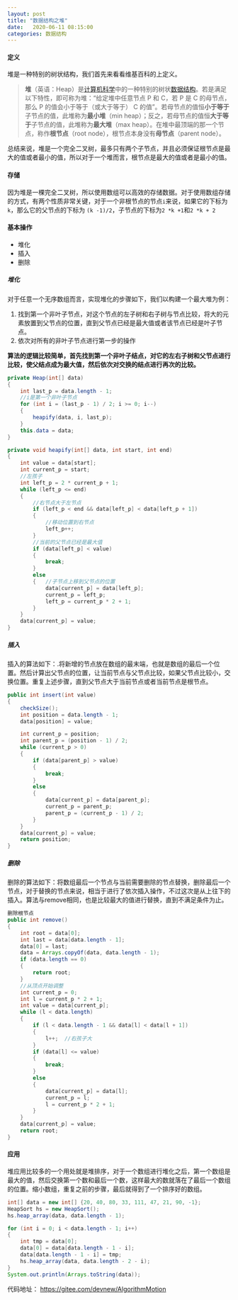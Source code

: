 ```yaml
---
layout: post
title: "数据结构之堆"
date:   2020-06-11 08:15:00
categories: 数据结构
---
```


#### **定义**

堆是一种特别的树状结构，我们首先来看看维基百科的上定义。

> **堆**（英语：Heap）是[计算机科学](https://zh.wikipedia.org/wiki/%E8%AE%A1%E7%AE%97%E6%9C%BA%E7%A7%91%E5%AD%A6)中的一种特别的树状[数据结构](https://zh.wikipedia.org/wiki/%E6%95%B0%E6%8D%AE%E7%BB%93%E6%9E%84)。若是满足以下特性，即可称为堆：“给定堆中任意节点 P 和 C，若 P 是 C 的母节点，那么 P 的值会小于等于（或大于等于） C 的值”。若母节点的值恒**小于等于**子节点的值，此堆称为**最小堆**（min heap）；反之，若母节点的值恒**大于等于**子节点的值，此堆称为**最大堆**（max heap）。在堆中最顶端的那一个节点，称作**根节点**（root node），根节点本身没有**母节点**（parent node）。

总结来说，堆是一个完全二叉树，最多只有两个子节点，并且必须保证根节点是最大的值或者最小的值，所以对于一个堆而言，根节点是最大的值或者是最小的值。

#### 存储

因为堆是一棵完全二叉树，所以使用数组可以高效的存储数据。对于使用数组存储的方式，有两个性质非常关键，对于一个非根节点的节点`i`来说，如果它的下标为`k`，那么它的父节点的下标为 `(k -1)/2`，子节点的下标为`2 *k +1`和`2 *k + 2`

#### 基本操作

- 堆化
- 插入
- 删除

##### 堆化

对于任意一个无序数组而言，实现堆化的步骤如下，我们以构建一个最大堆为例：

1. 找到第一个非叶子节点，对这个节点的左子树和右子树与节点比较，将大的元素放置到父节点的位置，直到父节点已经是最大值或者该节点已经是叶子节点。
2. 依次对所有的非叶子节点进行第一步的操作



**算法的逻辑比较简单，首先找到第一个非叶子结点，对它的左右子树和父节点进行比较，使父结点成为最大值，然后依次对交换的结点进行再次的比较。**

```java
private Heap(int[] data)
{
    int last_p = data.length - 1;
    //i是第一个非叶子节点
    for (int i = (last_p - 1) / 2; i >= 0; i--)
    {
        heapify(data, i, last_p);
    }
    this.data = data;
}

private void heapify(int[] data, int start, int end)
{
    int value = data[start];
    int current_p = start;
    //左孩子
    int left_p = 2 * current_p + 1;
    while (left_p <= end)
    {
        //右节点大于左节点
        if (left_p < end && data[left_p] < data[left_p + 1])
        {   
            //移动位置到右节点
            left_p++;
        }
        //当前的父节点已经是最大值
        if (data[left_p] < value)
        {
            break;
        }
        else
        {   //子节点上移到父节点的位置
            data[current_p] = data[left_p];
            current_p = left_p;
            left_p = current_p * 2 + 1;
        }
    }
    data[current_p] = value;
}
```



##### 插入

插入的算法如下：.将新增的节点放在数组的最末端，也就是数组的最后一个位置。然后计算出父节点的位置，让当前节点与父节点比较，如果父节点比较小，交换位置。重复上述步骤，直到父节点大于当前节点或者当前节点是根节点。

```java
public int insert(int value)
{
    checkSize();
    int position = data.length - 1;
    data[position] = value;

    int current_p = position;
    int parent_p = (position - 1) / 2;
    while (current_p > 0)
    {
        if (data[parent_p] > value)
        {
            break;
        }
        else
        {
            data[current_p] = data[parent_p];
            current_p = parent_p;
            parent_p = (current_p - 1) / 2;
        }
    }
    data[current_p] = value;
    return position;
}
```



##### 删除

删除的算法如下：将数组最后一个节点与当前需要删除的节点替换，删除最后一个节点，对于替换的节点来说，相当于进行了依次插入操作，不过这次是从上往下的插入。算法与remove相同，也是比较最大的值进行替换，直到不满足条件为止。

```java
删除根节点
public int remove()
{
    int root = data[0];
    int last = data[data.length - 1];
    data[0] = last;
    data = Arrays.copyOf(data, data.length - 1);
    if (data.length == 0)
    {
        return root;
    }
    //从顶点开始调整
    int current_p = 0;
    int l = current_p * 2 + 1;
    int value = data[current_p];
    while (l < data.length)
    {
        if (l < data.length - 1 && data[l] < data[l + 1])
        {
            l++;  //右孩子大
        }
        if (data[l] <= value)
        {
            break;
        }
        else
        {
            data[current_p] = data[l];
            current_p = l;
            l = current_p * 2 + 1;
        }
    }
    data[current_p] = value;
    return root;
}
```



#### 应用

堆应用比较多的一个用处就是堆排序，对于一个数组进行堆化之后，第一个数组是最大的值，然后交换第一个数和最后一个数，这样最大的数就落在了最后一个数组的位置。缩小数组，重复之前的步骤，最后就得到了一个排序好的数组。

```java
int[] data = new int[] {20, 40, 80, 33, 111, 47, 21, 90, -1};
HeapSort hs = new HeapSort();
hs.heap_array(data, data.length - 1);

for (int i = 0; i < data.length - 1; i++)
{
    int tmp = data[0];
    data[0] = data[data.length - 1 - i];
    data[data.length - 1 - i] = tmp;
    hs.heap_array(data, data.length - 2 - i);
}
System.out.println(Arrays.toString(data));
```



代码地址： https://gitee.com/devnew/AlgorithmMotion



